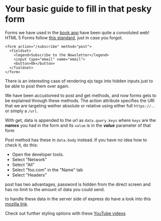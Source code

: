 # Your basic guide to fill in that pesky form
Forms we have used in the [book app](https://abukhalil-book-app.herokuapp.com/) have been quite a convoluted web!
HTML 5 Forms follow [this standard](https://htmlreference.io/forms/), just in case you forgot.

```
<form action="/subscribe" method="post">
  <fieldset>
    <legend>Subscribe to the Newsletter</legend>
    <input type="email" name="email">
    <button>Ok</button>
  </fieldset>
</form>
```
There is an interesting case of rendering ejs tags into hidden inputs just to be able to post them over again.

We have been accustomed to post and get methods, and now forms gets to be explained through these methods.
The action attribute specifies the URl that we are targeting wether absolute or relative using either full `https://..`
or simply a `/url`.

With get, data is appended to the url as `data.query.keys` where `keys` are the ***names*** you had in the form
and its `value` is in the ***value*** parameter of that form

Post method has these in `data.body` instead. If you have no idea how to check it, do this:

-  Open the developer tools.
-  Select "Network"
-  Select "All"
-  Select "foo.com" in the "Name" tab
-  Select "Headers"

post has two advantages, password is hidden from the direct screen and has no limit to the amount of data you could send.

to handle these data in the server side of express do have a look into this [mozilla link](https://developer.mozilla.org/en-US/docs/Learn/Server-side/Express_Nodejs).

Check out further styling options with these [YouTube videos](https://www.youtube.com/playlist?list=PL4cUxeGkcC9g5_p_BVUGWykHfqx6bb7qK)